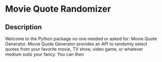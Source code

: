 # Movie Quote Randomizer

## Description

Welcome to the Python package no one needed or asked for: Movie Quote Generator. Movie Quote Generator provides an API to randomly select quotes from your favorite movie, TV show, video game, or whatever medium suits your fancy. You can then
